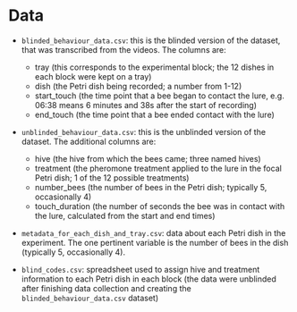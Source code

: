 # Data

* `blinded_behaviour_data.csv`: this is the blinded version of the dataset, that was transcribed from the videos. The columns are:
    * tray (this corresponds to the experimental block; the 12 dishes in each block were kept on a tray)
    * dish (the Petri dish being recorded; a number from 1-12)
    * start_touch (the time point that a bee began to contact the lure, e.g. 06:38 means 6 minutes and 38s after the start of recording)
    * end_touch (the time point that a bee ended contact with the lure)

* `unblinded_behaviour_data.csv`: this is the unblinded version of the dataset. The additional columns are:
    * hive (the hive from which the bees came; three named hives)
    * treatment (the pheromone treatment applied to the lure in the focal Petri dish; 1 of the 12 possible treatments)
    * number_bees (the number of bees in the Petri dish; typically 5, occasionally 4)
    * touch_duration (the number of seconds the bee was in contact with the lure, calculated from the start and end times)

* `metadata_for_each_dish_and_tray.csv`: data about each Petri dish in the experiment. The one pertinent variable is the number of bees in the dish (typically 5, occasionally 4).

* `blind_codes.csv`: spreadsheet used to assign hive and treatment information to each Petri dish in each block (the data were unblinded after finishing data collection and creating the `blinded_behaviour_data.csv` dataset)
